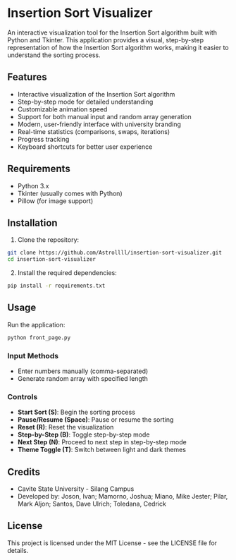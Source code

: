 # Insertion Sort Visualizer

An interactive visualization tool for the Insertion Sort algorithm built with Python and Tkinter. This application provides a visual, step-by-step representation of how the Insertion Sort algorithm works, making it easier to understand the sorting process.

## Features

- Interactive visualization of the Insertion Sort algorithm
- Step-by-step mode for detailed understanding
- Customizable animation speed
- Support for both manual input and random array generation
- Modern, user-friendly interface with university branding
- Real-time statistics (comparisons, swaps, iterations)
- Progress tracking
- Keyboard shortcuts for better user experience

## Requirements

- Python 3.x
- Tkinter (usually comes with Python)
- Pillow (for image support)

## Installation

1. Clone the repository:
```bash
git clone https://github.com/Astrollll/insertion-sort-visualizer.git
cd insertion-sort-visualizer
```

2. Install the required dependencies:
```bash
pip install -r requirements.txt
```

## Usage

Run the application:
```bash
python front_page.py
```

### Input Methods
- Enter numbers manually (comma-separated)
- Generate random array with specified length

### Controls
- **Start Sort (S)**: Begin the sorting process
- **Pause/Resume (Space)**: Pause or resume the sorting
- **Reset (R)**: Reset the visualization
- **Step-by-Step (B)**: Toggle step-by-step mode
- **Next Step (N)**: Proceed to next step in step-by-step mode
- **Theme Toggle (T)**: Switch between light and dark themes

## Credits
- Cavite State University - Silang Campus
- Developed by: Joson, Ivan; Mamorno, Joshua; Miano, Mike Jester; Pilar, Mark Aljon; Santos, Dave Ulrich; Toledana, Cedrick

## License

This project is licensed under the MIT License - see the LICENSE file for details.

